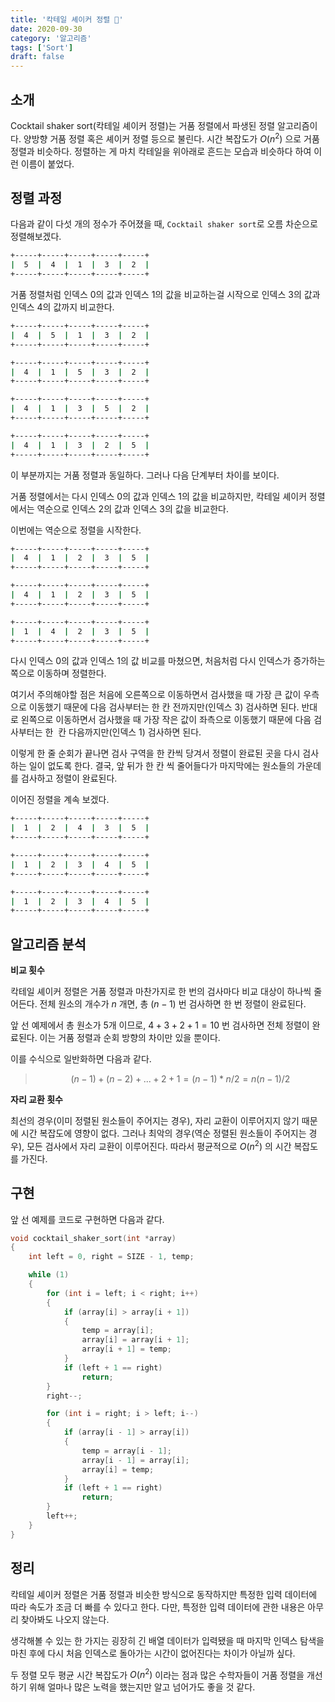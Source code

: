 ```yaml
---
title: '칵테일 셰이커 정렬 🧺'
date: 2020-09-30
category: '알고리즘'
tags: ['Sort']
draft: false
---
```


## 소개

Cocktail shaker sort(칵테일 셰이커 정렬)는 거품 정렬에서 파생된 정렬 알고리즘이다. 양방향 거품 정렬 혹은 셰이커 정렬 등으로 불린다. 시간 복잡도가 $O(n^2)$ 으로 거품 정렬과 비슷하다. 정렬하는 게 마치 칵테일을 위아래로 흔드는 모습과 비슷하다 하여 이런 이름이 붙었다.

## 정렬 과정

다음과 같이 다섯 개의 정수가 주어졌을 때, `Cocktail shaker sort`로 오름 차순으로 정렬해보겠다.

```sh
+-----+-----+-----+-----+-----+
|  5  |  4  |  1  |  3  |  2  |
+-----+-----+-----+-----+-----+
```

거품 정렬처럼 인덱스 0의 값과 인덱스 1의 값을 비교하는걸 시작으로 인덱스 3의 값과 인덱스 4의 값까지 비교한다.

```sh
+-----+-----+-----+-----+-----+
|  4  |  5  |  1  |  3  |  2  |
+-----+-----+-----+-----+-----+
```

```sh
+-----+-----+-----+-----+-----+
|  4  |  1  |  5  |  3  |  2  |
+-----+-----+-----+-----+-----+
```

```sh
+-----+-----+-----+-----+-----+
|  4  |  1  |  3  |  5  |  2  |
+-----+-----+-----+-----+-----+
```

```sh
+-----+-----+-----+-----+-----+
|  4  |  1  |  3  |  2  |  5  |
+-----+-----+-----+-----+-----+
```

이 부분까지는 거품 정렬과 동일하다. 그러나 다음 단계부터 차이를 보이다.

거품 정렬에서는 다시 인덱스 0의 값과 인덱스 1의 값을 비교하지만, 칵테일 셰이커 정렬에서는 역순으로 인덱스 2의 값과 인덱스 3의 값을 비교한다.

이번에는 역순으로 정렬을 시작한다.

```sh
+-----+-----+-----+-----+-----+
|  4  |  1  |  2  |  3  |  5  |
+-----+-----+-----+-----+-----+
```

```sh
+-----+-----+-----+-----+-----+
|  4  |  1  |  2  |  3  |  5  |
+-----+-----+-----+-----+-----+
```

```sh
+-----+-----+-----+-----+-----+
|  1  |  4  |  2  |  3  |  5  |
+-----+-----+-----+-----+-----+
```

다시 인덱스 0의 값과 인덱스 1의 값 비교를 마쳤으면, 처음처럼 다시 인덱스가 증가하는 쪽으로 이동하며 정렬한다.

여기서 주의해야할 점은 처음에 오른쪽으로 이동하면서 검사했을 때 가장 큰 값이 우측으로 이동했기 때문에 다음 검사부터는 한 칸 전까지만(인덱스 3) 검사하면 된다. 반대로 왼쪽으로 이동하면서 검사했을 때 가장 작은 값이 좌측으로 이동했기 때문에 다음 검사부터는 한  칸 다음까지만(인덱스 1) 검사하면 된다.

이렇게 한 줄 순회가 끝나면 검사 구역을 한 칸씩 당겨서 정렬이 완료된 곳을 다시 검사하는 일이 없도록 한다. 결국, 앞 뒤가 한 칸 씩 줄어들다가 마지막에는 원소들의 가운데를 검사하고 정렬이 완료된다.

이어진 정렬을 계속 보겠다.

```sh
+-----+-----+-----+-----+-----+
|  1  |  2  |  4  |  3  |  5  |
+-----+-----+-----+-----+-----+
```

```sh
+-----+-----+-----+-----+-----+
|  1  |  2  |  3  |  4  |  5  |
+-----+-----+-----+-----+-----+
```

```sh
+-----+-----+-----+-----+-----+
|  1  |  2  |  3  |  4  |  5  |
+-----+-----+-----+-----+-----+
```

## 알고리즘 분석

**비교 횟수**

칵테일 셰이커 정렬은 거품 정렬과 마찬가지로 한 번의 검사마다 비교 대상이 하나씩 줄어든다. 전체 원소의 개수가 $n$ 개면, 총 $(n - 1)$ 번 검사하면 한 번 정렬이 완료된다.

앞 선 예제에서 총 원소가 5개 이므로, $4 + 3 + 2 + 1 = 10$ 번 검사하면 전체 정렬이 완료된다. 이는 거품 정렬과 순회 방향의 차이만 있을 뿐이다.

이를 수식으로 일반화하면 다음과 같다.

> $$
> (n - 1) + (n - 2) + ... + 2 + 1 = (n - 1) * n / 2 = n(n - 1) / 2
> $$

**자리 교환 횟수**

최선의 경우(이미 정렬된 원소들이 주어지는 경우), 자리 교환이 이루어지지 않기 때문에 시간 복잡도에 영향이 없다. 그러나 최악의 경우(역순 정렬된 원소들이 주어지는 경우), 모든 검사에서 자리 교환이 이루어진다. 따라서 평균적으로 $O(n^2)$ 의 시간 복잡도를 가진다.

## 구현

앞 선 예제를 코드로 구현하면 다음과 같다.

```c
void cocktail_shaker_sort(int *array)
{
	int left = 0, right = SIZE - 1, temp;

	while (1)
	{
		for (int i = left; i < right; i++)
		{
			if (array[i] > array[i + 1])
			{
				temp = array[i];
				array[i] = array[i + 1];
				array[i + 1] = temp;
			}
			if (left + 1 == right)
				return;
		}
		right--;

		for (int i = right; i > left; i--)
		{
			if (array[i - 1] > array[i])
			{
				temp = array[i - 1];
				array[i - 1] = array[i];
				array[i] = temp;
			}
			if (left + 1 == right)
				return;
		}
		left++;
	}
}
```

## 정리

칵테일 셰이커 정렬은 거품 정렬과 비슷한 방식으로 동작하지만 특정한 입력 데이터에 따라 속도가 조금 더 빠를 수 있다고 한다. 다만, 특정한 입력 데이터에 관한 내용은 아무리 찾아봐도 나오지 않는다.

생각해볼 수 있는 한 가지는 굉장히 긴 배열 데이터가 입력됐을 때 마지막 인덱스 탐색을 마친 후에 다시 처음 인덱스로 돌아가는 시간이 없어진다는 차이가 아닐까 싶다.

두 정렬 모두 평균 시간 복잡도가 $O(n^2)$ 이라는 점과 많은 수학자들이 거품 정렬을 개선하기 위해 얼마나 많은 노력을 했는지만 알고 넘어가도 좋을 것 같다.
